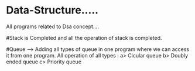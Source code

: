 # Data-Structure.....
All programs related to Dsa concept....

#Stack is Completed and all the operation of stack is completed.

#Queue --> Adding all types of queue in one program where we can access it from one program.
All operation of all types :
a> Cicular queue 
b> Doubly ended queue
c> Priority queue
